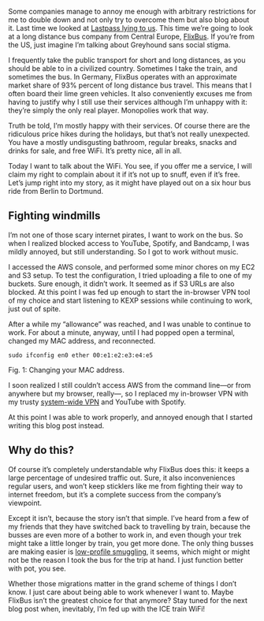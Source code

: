 Some companies manage to annoy me enough with arbitrary restrictions for me to
double down and not only try to overcome them but also blog about it. Last time
we looked at [Lastpass lying to us](https://blog.veitheller.de/LastPass,_Or:_Dont_You_Tell_Me_I_Cant.html).
This time we’re going to look at a long distance bus company from Central
Europe, [FlixBus](https://flixbus.com). If you’re from the US, just imagine I’m
talking about Greyhound sans social stigma.

I frequently take the public transport for short and long distances, as you
should be able to in a civilized country. Sometimes I take the train, and
sometimes the bus. In Germany, FlixBus operates with an approximate market
share of 93% percent of long distance bus travel. This means that I often board
their lime green vehicles. It also conveniently excuses me from having to
justify why I still use their services although I’m unhappy with it: they’re
simply the only real player. Monopolies work that way.

Truth be told, I’m mostly happy with their services. Of course there are the
ridiculous price hikes during the holidays, but that’s not really unexpected.
You have a mostly undisgusting bathroom, regular breaks, snacks and drinks for
sale, and free WiFi. It’s pretty nice, all in all.

Today I want to talk about the WiFi. You see, if you offer me a service, I will
claim my right to complain about it if it’s not up to snuff, even if it’s free.
Let’s jump right into my story, as it might have played out on a six hour bus
ride from Berlin to Dortmund.

## Fighting windmills

I’m not one of those scary internet pirates, I want to work on the bus. So when
I realized  blocked access to YouTube, Spotify, and Bandcamp, I was mildly
annoyed, but still understanding. So I got to work without music.

I accessed the AWS console, and performed some minor chores on my EC2 and S3
setup. To test the configuration, I tried uploading a file to one of my
buckets. Sure enough, it didn’t work. It seemed as if S3 URLs are also blocked.
At this point I was fed up enough to start the in-browser VPN tool of my choice
and start listening to KEXP sessions while continuing to work, just out of
spite.

After a while my “allowance” was reached, and I was unable to continue to work.
For about a minute, anyway, until I had popped open a terminal, changed my MAC
address, and reconnected.

```
sudo ifconfig en0 ether 00:e1:e2:e3:e4:e5
```
<div class="figure-label">Fig. 1: Changing your MAC address.</div>

I soon realized I still couldn’t access AWS from the command line—or from
anywhere but my browser, really—, so I replaced my in-browser VPN with my
trusty [system-wide VPN](https://tunnelblick.net/) and YouTube with Spotify.

At this point I was able to work properly, and annoyed enough that I started
writing this blog post instead.

## Why do this?

Of course it’s completely understandable why FlixBus does this: it keeps a
large percentage of undesired traffic out. Sure, it also inconveniences regular
users, and won’t keep sticklers like me from fighting their way to internet
freedom, but it’s a complete success from the company’s viewpoint.

Except it isn’t, because the story isn’t that simple. I’ve heard from a few of
my friends that they have switched back to travelling by train, because the
busses are even more of a bother to work in, and even though your trek might
take a little longer by train, you get more done. The only thing busses are
making easier is [low-profile smuggling](https://www.swissinfo.ch/eng/cross-border-challenges_flixbus-puts-cameras-on-coaches-to-fight-drug-smuggling/43883714),
it seems, which might or might not be the reason I took the bus for the trip at
hand. I just function better with pot, you see.

Whether those migrations matter in the grand scheme of things I don’t know. I
just care about being able to work whenever I want to. Maybe FlixBus isn’t the
greatest choice for that anymore? Stay tuned for the next blog post when,
inevitably, I’m fed up with the ICE train WiFi!
